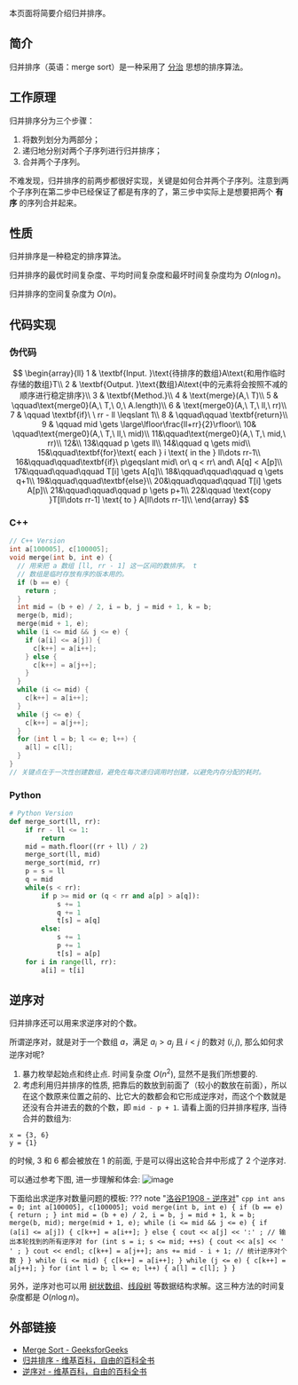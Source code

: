 本页面将简要介绍归并排序。

## 简介

归并排序（英语：merge sort）是一种采用了 [分治](./divide-and-conquer.md) 思想的排序算法。

## 工作原理

归并排序分为三个步骤：

1. 将数列划分为两部分；
2. 递归地分别对两个子序列进行归并排序；
3. 合并两个子序列。

不难发现，归并排序的前两步都很好实现，关键是如何合并两个子序列。注意到两个子序列在第二步中已经保证了都是有序的了，第三步中实际上是想要把两个 **有序** 的序列合并起来。

## 性质

归并排序是一种稳定的排序算法。

归并排序的最优时间复杂度、平均时间复杂度和最坏时间复杂度均为 $O(n\log n)$。

归并排序的空间复杂度为 $O(n)$。

## 代码实现

### 伪代码

$$
\begin{array}{ll}
1 & \textbf{Input. }\text{待排序的数组}A\text{和用作临时存储的数组}T\\
2 & \textbf{Output. }\text{数组}A\text{中的元素将会按照不减的顺序进行稳定排序}\\
3 & \textbf{Method.}\\
4 & \text{merge}(A,\ T)\\
5 & \qquad\text{merge0}(A,\ T,\ 0,\ A.length)\\
6 & \text{merge0}(A,\ T,\ ll,\ rr)\\
7 & \qquad \textbf{if}\ \ rr - ll \leqslant 1\\
8 & \qquad\qquad \textbf{return}\\
9 & \qquad mid \gets \large\lfloor\frac{ll+rr}{2}\rfloor\\
10& \qquad\text{merge0}(A,\ T,\ ll,\ mid)\\
11&\qquad\text{merge0}(A,\ T,\ mid,\ rr)\\
12&\\
13&\qquad p \gets ll\\
14&\qquad q \gets mid\\
15&\qquad\textbf{for}\text{ each } i \text{ in the } ll\dots rr-1\\
16&\qquad\qquad\textbf{if}\ p\geqslant mid\ or\ q < rr\ and\ A[q] < A[p]\\
17&\qquad\qquad\qquad T[i] \gets A[q]\\
18&\qquad\qquad\qquad q \gets q+1\\
19&\qquad\qquad\textbf{else}\\
20&\qquad\qquad\qquad T[i] \gets A[p]\\
21&\qquad\qquad\qquad p \gets p+1\\
22&\qquad \text{copy }T[ll\dots rr-1] \text{ to } A[ll\dots rr-1]\\
\end{array}
$$

### C++

```cpp
// C++ Version
int a[100005], c[100005];
void merge(int b, int e) {
  // 用来把 a 数组 [ll, rr - 1] 这一区间的数排序。 t
  // 数组是临时存放有序的版本用的。
  if (b == e) {
    return ;
  }
  int mid = (b + e) / 2, i = b, j = mid + 1, k = b;
  merge(b, mid);
  merge(mid + 1, e);
  while (i <= mid && j <= e) {
    if (a[i] <= a[j]) {
      c[k++] = a[i++];
    } else {
      c[k++] = a[j++];
    }
  }
  while (i <= mid) {
    c[k++] = a[i++];
  }
  while (j <= e) {
    c[k++] = a[j++];
  }
  for (int l = b; l <= e; l++) {
    a[l] = c[l];
  }
}
// 关键点在于一次性创建数组，避免在每次递归调用时创建，以避免内存分配的耗时。
```

### Python

```python
# Python Version
def merge_sort(ll, rr):
    if rr - ll <= 1:
        return
    mid = math.floor((rr + ll) / 2)
    merge_sort(ll, mid)
    merge_sort(mid, rr)
    p = s = ll
    q = mid
    while(s < rr):
        if p >= mid or (q < rr and a[p] > a[q]):
            s += 1
            q += 1
            t[s] = a[q]
        else:
            s += 1
            p += 1
            t[s] = a[p]
    for i in range(ll, rr):
        a[i] = t[i]
```

## 逆序对

归并排序还可以用来求逆序对的个数。

所谓逆序对，就是对于一个数组 $a$，满足 $a_{i} > a_{j}$ 且 $i < j$ 的数对 $(i, j)$, 那么如何求逆序对呢? 

1. 暴力枚举起始点和终止点. 时间复杂度 $O(n^2)$, 显然不是我们所想要的.
2. 考虑利用归并排序的性质, 把靠后的数放到前面了（较小的数放在前面），所以在这个数原来位置之前的、比它大的数都会和它形成逆序对，而这个个数就是还没有合并进去的数的个数，即 `mid - p + 1`. 请看上面的归并排序程序, 当待合并的数组为:
```
x = {3, 6}
y = {1}
```
的时候, $3$ 和 $6$ 都会被放在 $1$ 的前面, 于是可以得出这轮合并中形成了 2 个逆序对.

可以通过参考下图, 进一步理解和体会:
![image](https://user-images.githubusercontent.com/49180735/179234548-62458d45-84ec-4a8b-8fd1-fab495b052c2.png)

下面给出求逆序对数量问题的模板:
??? note "[洛谷P1908 - 逆序对](https://www.luogu.com.cn/problem/P1908)"
    ```cpp
    int ans = 0;
    int a[100005], c[100005];
    void merge(int b, int e) {
      if (b == e) {
        return ;
      }
      int mid = (b + e) / 2, i = b, j = mid + 1, k = b;
      merge(b, mid);
      merge(mid + 1, e);
      while (i <= mid && j <= e) {
        if (a[i] <= a[j]) {
          c[k++] = a[i++];
        } else {
          cout << a[j] << ':' ; // 输出本轮找到的所有逆序对
          for (int s = i; s <= mid; ++s) {
            cout << a[s] << ' ' ;
          }
          cout << endl;
          c[k++] = a[j++];
          ans += mid - i + 1; // 统计逆序对个数
        }
      }
      while (i <= mid) {
        c[k++] = a[i++];
      }
      while (j <= e) {
        c[k++] = a[j++];
      }
      for (int l = b; l <= e; l++) {
        a[l] = c[l];
      }
    }
    ```

另外，逆序对也可以用 [树状数组](../ds/fenwick.md)、[线段树](../ds/seg.md) 等数据结构求解。这三种方法的时间复杂度都是 $O(n \log n)$。

## 外部链接

- [Merge Sort - GeeksforGeeks](https://www.geeksforgeeks.org/merge-sort/)
- [归并排序 - 维基百科，自由的百科全书](https://zh.wikipedia.org/wiki/%E5%BD%92%E5%B9%B6%E6%8E%92%E5%BA%8F)
- [逆序对 - 维基百科，自由的百科全书](https://zh.wikipedia.org/wiki/%E9%80%86%E5%BA%8F%E5%AF%B9)
